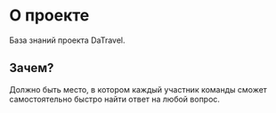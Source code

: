 # О проекте
База знаний проекта DaTravel.

## Зачем?
Должно быть место, в котором каждый участник команды сможет самостоятельно быстро найти ответ на любой вопрос.
